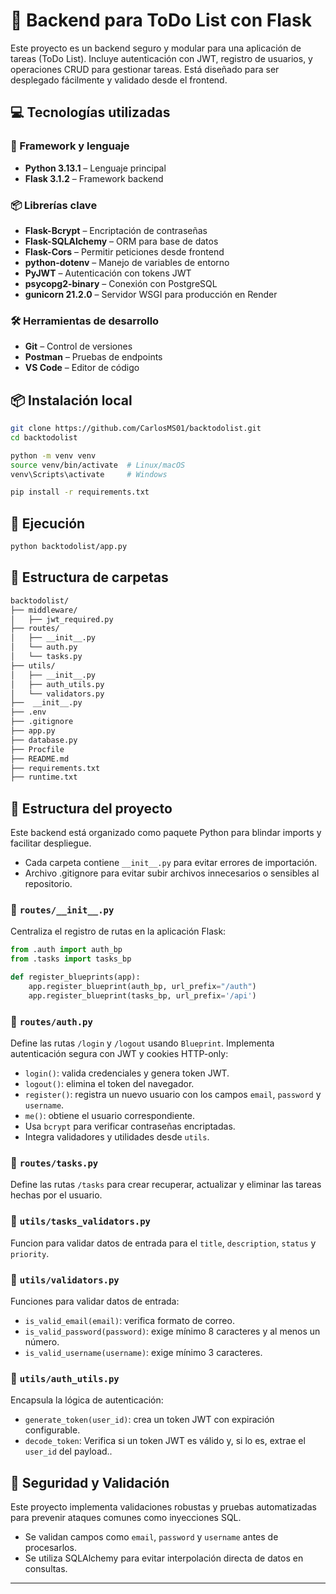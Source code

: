 # 📝 Backend para ToDo List con Flask

Este proyecto es un backend seguro y modular para una aplicación de tareas (ToDo List). Incluye autenticación con JWT, registro de usuarios, y operaciones CRUD para gestionar tareas. Está diseñado para ser desplegado fácilmente y validado desde el frontend.

## 💻 Tecnologías utilizadas

### 🧱 Framework y lenguaje
- **Python 3.13.1** – Lenguaje principal
- **Flask 3.1.2** – Framework backend

### 📦 Librerías clave
- **Flask-Bcrypt** – Encriptación de contraseñas
- **Flask-SQLAlchemy** – ORM para base de datos
- **Flask-Cors** – Permitir peticiones desde frontend
- **python-dotenv** – Manejo de variables de entorno
- **PyJWT** – Autenticación con tokens JWT
- **psycopg2-binary** – Conexión con PostgreSQL
- **gunicorn 21.2.0** – Servidor WSGI para producción en Render

### 🛠️ Herramientas de desarrollo
- **Git** – Control de versiones
- **Postman** – Pruebas de endpoints
- **VS Code** – Editor de código

## 📦 Instalación local

```bash
git clone https://github.com/CarlosMS01/backtodolist.git
cd backtodolist

python -m venv venv
source venv/bin/activate  # Linux/macOS
venv\Scripts\activate     # Windows

pip install -r requirements.txt
```

## 🚀 Ejecución

```bash
python backtodolist/app.py
```

## 📁 Estructura de carpetas

```bash
backtodolist/
├── middleware/
│   ├── jwt_required.py
├── routes/
│   ├── __init__.py
│   └── auth.py
│   └── tasks.py
├── utils/
│   ├── __init__.py
│   ├── auth_utils.py
│   └── validators.py
├──  __init__.py
├── .env
├── .gitignore
├── app.py
├── database.py
├── Procfile
├── README.md
├── requirements.txt
├── runtime.txt
```

## 📝 Estructura del proyecto

Este backend está organizado como paquete Python para blindar imports y facilitar despliegue.

- Cada carpeta contiene `__init__.py` para evitar errores de importación.
- Archivo .gitignore para evitar subir archivos innecesarios o sensibles al repositorio.

### 🧩 `routes/__init__.py`
Centraliza el registro de rutas en la aplicación Flask:

```python
from .auth import auth_bp
from .tasks import tasks_bp

def register_blueprints(app):
    app.register_blueprint(auth_bp, url_prefix="/auth")
    app.register_blueprint(tasks_bp, url_prefix='/api')
```

### 🔐 `routes/auth.py`
Define las rutas `/login` y `/logout` usando `Blueprint`. Implementa autenticación segura con JWT y cookies HTTP-only:

- `login()`: valida credenciales y genera token JWT.
- `logout()`: elimina el token del navegador.
- `register()`: registra un nuevo usuario con los campos `email`, `password` y `username`.
- `me()`: obtiene el usuario correspondiente.
- Usa `bcrypt` para verificar contraseñas encriptadas.
- Integra validadores y utilidades desde `utils`.

### 🔐 `routes/tasks.py`
Define las rutas `/tasks` para crear recuperar, actualizar y eliminar las tareas hechas por el usuario.

### 🧠 `utils/tasks_validators.py`
Funcion para validar datos de entrada para el `title`, `description`, `status` y `priority`.

### 🧠 `utils/validators.py`
Funciones para validar datos de entrada:

- `is_valid_email(email)`: verifica formato de correo.
- `is_valid_password(password)`: exige mínimo 8 caracteres y al menos un número.
- `is_valid_username(username)`: exige mínimo 3 caracteres.

### 🔑 `utils/auth_utils.py`
Encapsula la lógica de autenticación:

- `generate_token(user_id)`: crea un token JWT con expiración configurable.
- `decode_token`: Verifica si un token JWT es válido y, si lo es, extrae el `user_id` del payload..

## 🔐 Seguridad y Validación

Este proyecto implementa validaciones robustas y pruebas automatizadas para prevenir ataques comunes como inyecciones SQL.

- Se validan campos como `email`, `password` y `username` antes de procesarlos.
- Se utiliza SQLAlchemy para evitar interpolación directa de datos en consultas.

---
